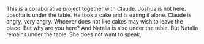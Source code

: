 This is a collaborative project together with Claude. Joshua is not here.
Josoha is under the table. He took a cake and is eating it alone.
Claude is angry, very angry.
Whoever does not like cakes may wish to leave the place.
But why are you here?
And Natalia is also under the table.
But Natalia remains under the table. She does not want to speak.